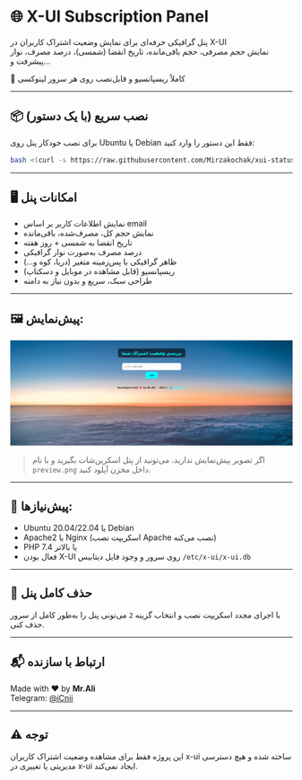 # 🌐 X-UI Subscription Panel

پنل گرافیکی حرفه‌ای برای نمایش وضعیت اشتراک کاربران در X-UI  
نمایش حجم مصرفی، حجم باقی‌مانده، تاریخ انقضا (شمسی)، درصد مصرف، نوار پیشرفت و...

🚀 کاملاً ریسپانسیو و قابل‌نصب روی هر سرور لینوکسی

---

## 📦 نصب سریع (با یک دستور)

برای نصب خودکار پنل روی Ubuntu یا Debian فقط این دستور را وارد کنید:

```bash
bash <(curl -s https://raw.githubusercontent.com/Mirzakochak/xui-status-panel/main/install.sh)
```

---

## 🖥️ امکانات پنل

- نمایش اطلاعات کاربر بر اساس email
- نمایش حجم کل، مصرف‌شده، باقی‌مانده
- تاریخ انقضا به شمسی + روز هفته
- درصد مصرف به‌صورت نوار گرافیکی
- ظاهر گرافیکی با پس‌زمینه‌ متغیر (دریا، کوه و...)
- ریسپانسیو (قابل مشاهده در موبایل و دسکتاپ)
- طراحی سبک، سریع و بدون نیاز به دامنه

---

## 🖼️ پیش‌نمایش:

![Preview](https://raw.githubusercontent.com/Mirzakochak/xui-status-panel/main/preview.png)

> اگر تصویر پیش‌نمایش ندارید، می‌تونید از پنل اسکرین‌شات بگیرید و با نام `preview.png` داخل مخزن آپلود کنید.

---

## 🔧 پیش‌نیازها:

- Ubuntu 20.04/22.04 یا Debian
- Apache2 یا Nginx (اسکریپت نصب Apache نصب می‌کنه)
- PHP 7.4 یا بالاتر
- فعال بودن X-UI روی سرور و وجود فایل دیتابیس `/etc/x-ui/x-ui.db`

---

## 🧹 حذف کامل پنل

با اجرای مجدد اسکریپت نصب و انتخاب گزینه `2` می‌تونی پنل را به‌طور کامل از سرور حذف کنی.

---

## 📬 ارتباط با سازنده

Made with ❤️ by **Mr.Ali**  
Telegram: [@iCnii](https://t.me/iCnii)

---

## ⚠️ توجه
این پروژه فقط برای مشاهده وضعیت اشتراک کاربران x-ui ساخته شده و هیچ دسترسی مدیریتی یا تغییری در x-ui ایجاد نمی‌کند.
